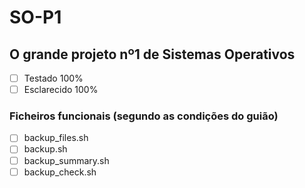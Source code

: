 # SO-P1

## O grande projeto nº1 de Sistemas Operativos

- [ ] Testado 100%
- [ ] Esclarecido 100%

### Ficheiros funcionais (segundo as condições do guião)

- [ ] backup_files.sh
- [ ] backup.sh
- [ ] backup_summary.sh
- [ ] backup_check.sh
